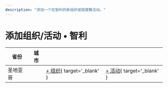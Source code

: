 ```yaml
---
description: "添加一个在智利的新组织或摇摆舞活动。"
---
```


# 添加组织/活动 • 智利

| 省份 | 城市 | | |
| --- | --- | --- | --- |
| 圣地亚哥 | | [+ 组织](https://github.com/swingdance/orgs/issues/new?assignees=&labels=add+org&projects=&template=02-add_entity.yml&title=%5Bcl%5D%20%3CName%3E&region=cl&province=Santiago&city=Santiago){ target='_blank' } | [+ 活动](https://github.com/swingdance/events/issues/new?assignees=&labels=add+event&projects=&template=02-add_entity.yml&title=%5B2024%2Fcl%5D%20%3CName%3E&region=cl&province=Santiago&city=Santiago&org_id=&date_starts=2024-&date_ends=2024-){ target='_blank' } |
